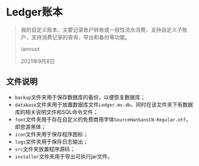 # Ledger账本

> 我的自定义账本，主要记录账户转账或一般性流水消费，支持自定义子账户，支持消费记录的查询、导出和备份等功能。
>
> iamroot
>
> 2021年9月8日

## 文件说明

- `backup`文件夹用于保存数据库的备份，以便恢复数据库；
- `database`文件夹用于放置数据库文件`Ledger.mv.db`，同时在该文件夹下有数据库的相关说明文件和SQL命令文件；
- `font`文件夹用于存在自定义的免费商用字体`SourceHanSansCN-Regular.otf`，即思源黑体；
- `icon`文件夹用于保存程序图标；
- `logs`文件夹用于保存日志输出；
- `src`文件夹放置程序源码；
- `installer`文件夹用于导出可执行jar文件。
